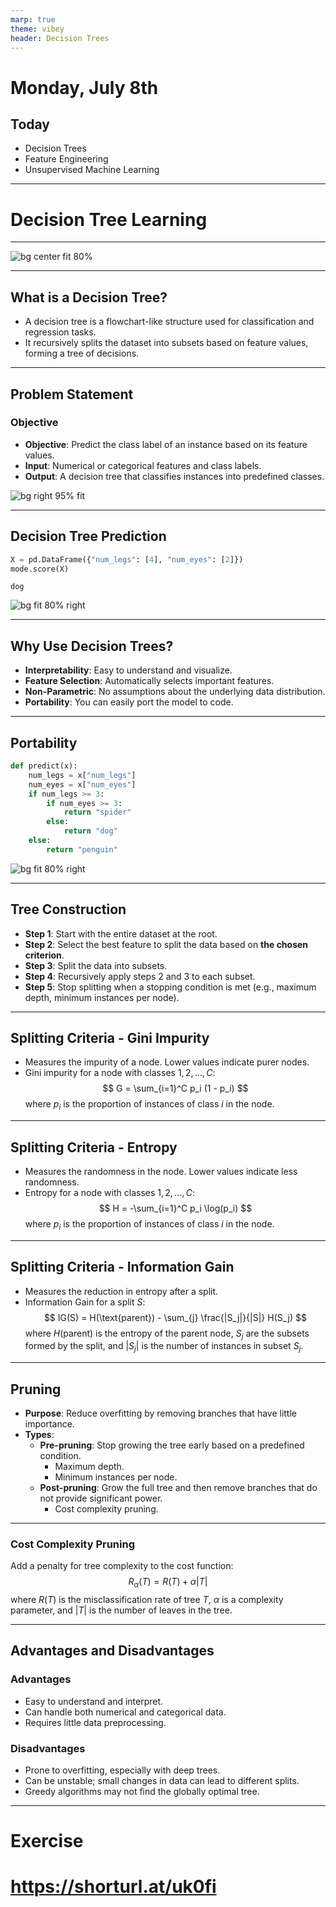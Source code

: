 ```yaml
---
marp: true
theme: vibey
header: Decision Trees
---
```


# Monday, July 8th
## Today
- Decision Trees
- Feature Engineering
- Unsupervised Machine Learning

---

<!-- _class: lead invert -->

# Decision Tree Learning

---

![bg center fit 80%](images/07_08_01_decision_trees/image-14.png)

---

## What is a Decision Tree?

- A decision tree is a flowchart-like structure used for classification and regression tasks.
- It recursively splits the dataset into subsets based on feature values, forming a tree of decisions.

---

## Problem Statement

### Objective

- **Objective**: Predict the class label of an instance based on its feature values.
- **Input**: Numerical or categorical features and class labels.
- **Output**: A decision tree that classifies instances into predefined classes.

![bg right 95% fit](images/07_08_01_decision_trees/image.png)

---

## Decision Tree Prediction

```python
X = pd.DataFrame({"num_legs": [4], "num_eyes": [2]})
mode.score(X)
```
```
dog
```

![bg fit 80% right](images/07_08_01_decision_trees/image-2.png)

---

## Why Use Decision Trees?

- **Interpretability**: Easy to understand and visualize.
- **Feature Selection**: Automatically selects important features.
- **Non-Parametric**: No assumptions about the underlying data distribution.
- **Portability**: You can easily port the model to code.

---

## Portability

```python
def predict(x):
    num_legs = x["num_legs"]
    num_eyes = x["num_eyes"]
    if num_legs >= 3:
        if num_eyes >= 3:
            return "spider"
        else:
            return "dog"
    else:
        return "penguin"
```

![bg fit 80% right](images/07_08_01_decision_trees/image-2.png)

---

## Tree Construction

- **Step 1**: Start with the entire dataset at the root.
- **Step 2**: Select the best feature to split the data based on **the chosen criterion**.
- **Step 3**: Split the data into subsets.
- **Step 4**: Recursively apply steps 2 and 3 to each subset.
- **Step 5**: Stop splitting when a stopping condition is met (e.g., maximum depth, minimum instances per node).

---

## Splitting Criteria -  Gini Impurity

- Measures the impurity of a node. Lower values indicate purer nodes.
- Gini impurity for a node with classes $1, 2, \ldots, C$:
  $$
  G = \sum_{i=1}^C p_i (1 - p_i)
  $$
  where $p_i$ is the proportion of instances of class $i$ in the node.

---

## Splitting Criteria -  Entropy

- Measures the randomness in the node. Lower values indicate less randomness.
- Entropy for a node with classes $1, 2, \ldots, C$:
  $$
  H = -\sum_{i=1}^C p_i \log(p_i)
  $$
  where $p_i$ is the proportion of instances of class $i$ in the node.

---

## Splitting Criteria - Information Gain

- Measures the reduction in entropy after a split.
- Information Gain for a split $S$:
  $$
  IG(S) = H(\text{parent}) - \sum_{j} \frac{|S_j|}{|S|} H(S_j)
  $$
  where $H(\text{parent})$ is the entropy of the parent node, $S_j$ are the subsets formed by the split, and $|S_j|$ is the number of instances in subset $S_j$.

---

## Pruning

- **Purpose**: Reduce overfitting by removing branches that have little importance.
- **Types**:
  - **Pre-pruning**: Stop growing the tree early based on a predefined condition.
    - Maximum depth.
    - Minimum instances per node.
  - **Post-pruning**: Grow the full tree and then remove branches that do not provide significant power.
    - Cost complexity pruning.

---

### Cost Complexity Pruning

Add a penalty for tree complexity to the cost function:
$$
R_\alpha(T) = R(T) + \alpha |T|
$$
where $R(T)$ is the misclassification rate of tree $T$, $\alpha$ is a complexity parameter, and $|T|$ is the number of leaves in the tree.

---

## Advantages and Disadvantages

### Advantages

- Easy to understand and interpret.
- Can handle both numerical and categorical data.
- Requires little data preprocessing.

### Disadvantages

- Prone to overfitting, especially with deep trees.
- Can be unstable; small changes in data can lead to different splits.
- Greedy algorithms may not find the globally optimal tree.

---

# Exercise
# https://shorturl.at/uk0fi